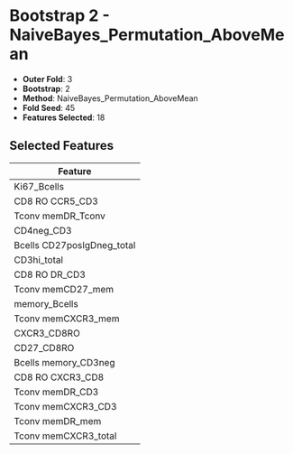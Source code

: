 # Bootstrap 2 - NaiveBayes_Permutation_AboveMean

- **Outer Fold**: 3
- **Bootstrap**: 2
- **Method**: NaiveBayes_Permutation_AboveMean
- **Fold Seed**: 45
- **Features Selected**: 18

## Selected Features

| Feature |
|---------|
| Ki67_Bcells |
| CD8 RO CCR5_CD3 |
| Tconv memDR_Tconv |
| CD4neg_CD3 |
| Bcells CD27posIgDneg_total |
| CD3hi_total |
| CD8 RO DR_CD3 |
| Tconv memCD27_mem |
| memory_Bcells |
| Tconv memCXCR3_mem |
| CXCR3_CD8RO |
| CD27_CD8RO |
| Bcells memory_CD3neg |
| CD8 RO CXCR3_CD8 |
| Tconv memDR_CD3 |
| Tconv memCXCR3_CD3 |
| Tconv memDR_mem |
| Tconv memCXCR3_total |
